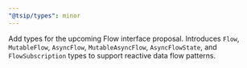 ```yaml
---
"@tsip/types": minor
---
```


Add types for the upcoming Flow interface proposal. Introduces `Flow`, `MutableFlow`, `AsyncFlow`, `MutableAsyncFlow`, `AsyncFlowState`, and `FlowSubscription` types to support reactive data flow patterns.
